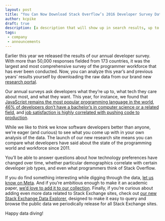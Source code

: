 ```yaml
---
layout: post
title: "You Can Now Download Stack Overflow’s 2016 Developer Survey Data"
author: kcpike
draft: true
description: [a description that will show up in search results, up to 160 characters. Optional, you can remove this whole line]
tags:
 - company
 - announcements
---
```

Earlier this year we released the results of our annual developer survey. With more than 50,000 responses fielded from 173 countries, it was the largest and most comprehensive survey of the programmer workforce that has ever been conducted. Now, you can analyze this year’s and previous years’ results yourself by downloading the raw data from our brand new [research portal](http://stackoverflow.com/research). 

Our annual surveys ask developers what they’re up to, what tech they care about most, and what they want. This year, for instance, we found that [JavaScript remains the most popular programming language in the world](https://stackoverflow.com/research/developer-survey-2016#technology-most-popular-technologies), [46% of developers don’t have a bachelor’s in computer science or a related field](https://stackoverflow.com/research/developer-survey-2016#developer-profile-education), and [job satisfaction is highly correlated with pushing code to production](https://stackoverflow.com/research/developer-survey-2016#work-checking-in-code). 

While we like to think we know software developers better than anyone, we’re eager (and curious) to see what you come up with in your own analysis of the data. The launch of our new research site means you can compare what developers have said about the state of the programming world and workforce since 2011. 

You’ll be able to answer questions about how technology preferences have changed over time, whether particular demographics correlate with certain developer job types, and even what programmers think of Stack Overflow.

If you do find something interesting while digging through the data, [let us know on Meta](http://meta.stackoverflow.com/). And if you’re ambitious enough to make it an academic paper, [we’d love to add it to our collection](http://meta.stackexchange.com/questions/134495/academic-papers-using-stack-exchange-data/134496#134496). Finally, if you’re curious about adding even more data related to Stack Exchange sites, check out [our new Stack Exchange Data Explorer](https://blog.stackoverflow.com/2016/06/learn-more-about-your-site-with-the-se-data-explorer-heres-how/), designed to make it easy to query and browse the public data we periodically release for all Stack Exchange sites.

Happy data diving! 
